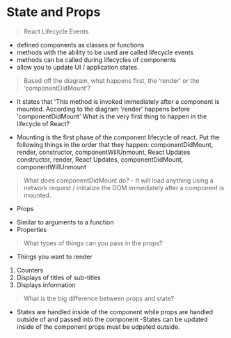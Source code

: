 
# State and Props
> React Lifecycle Events
- defined components as classes or functions
- methods with the ability to be used are called lifecycle events
- methods can be called during lifecycles of components
- allow you to update UI / application states.
> Based off the diagram, what happens first, the ‘render’ or the ‘componentDidMount’?

* It states that 'This method is invoked immediately after a component is mounted.
According to the diagram 'render' happens before 'componentDidMount'
What is the very first thing to happen in the lifecycle of React?

* Mounting is the first phase of the component lifecycle of react.
Put the following things in the order that they happen: componentDidMount, render, constructor, componentWillUnmount, React Updates constructor, render, React Updates, componentDidMount, componentWillUnmount
> What does componentDidMount do? - It will load anything using a network request / initialize the DOM immediately after a component is mounted.


* Props
- Similar to arguments to a function
- Properties
> What types of things can you pass in the props?

* Things you want to render
1. Counters
2. Displays of titles of sub-titles
3. Displays information
> What is the big difference between props and state? 

* States are handled inside of the component while props are handled outside of and passed into the component -States can be updated inside of the component props must be udpated outside.


